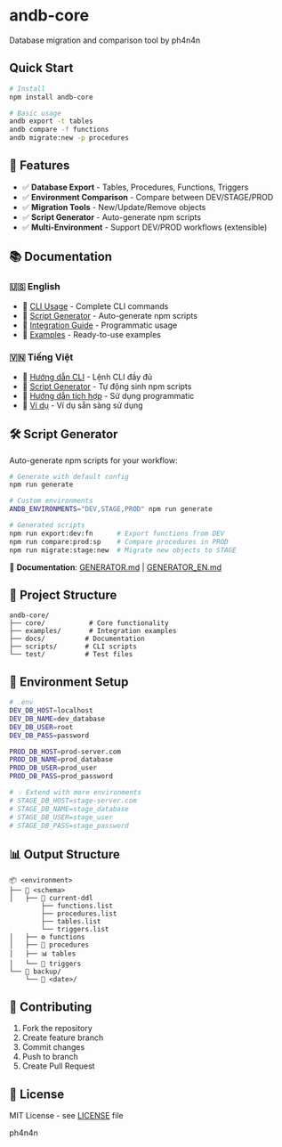 # andb-core

Database migration and comparison tool by ph4n4n

## Quick Start

```bash
# Install
npm install andb-core

# Basic usage
andb export -t tables
andb compare -f functions
andb migrate:new -p procedures
```

## 🚀 Features

- ✅ **Database Export** - Tables, Procedures, Functions, Triggers
- ✅ **Environment Comparison** - Compare between DEV/STAGE/PROD
- ✅ **Migration Tools** - New/Update/Remove objects
- ✅ **Script Generator** - Auto-generate npm scripts
- ✅ **Multi-Environment** - Support DEV/PROD workflows (extensible)

## 📚 Documentation

### 🇺🇸 English
- 📖 [CLI Usage](docs/CLI_EN.md) - Complete CLI commands
- 📖 [Script Generator](docs/GENERATOR_EN.md) - Auto-generate npm scripts
- 📖 [Integration Guide](docs/INTEGRATION_EN.md) - Programmatic usage
- 📖 [Examples](examples/) - Ready-to-use examples

### 🇻🇳 Tiếng Việt  
- 📖 [Hướng dẫn CLI](docs/CLI.md) - Lệnh CLI đầy đủ
- 📖 [Script Generator](docs/GENERATOR.md) - Tự động sinh npm scripts
- 📖 [Hướng dẫn tích hợp](docs/INTEGRATION.md) - Sử dụng programmatic
- 📖 [Ví dụ](examples/) - Ví dụ sẵn sàng sử dụng

## 🛠️ Script Generator

Auto-generate npm scripts for your workflow:

```bash
# Generate with default config
npm run generate

# Custom environments
ANDB_ENVIRONMENTS="DEV,STAGE,PROD" npm run generate

# Generated scripts
npm run export:dev:fn      # Export functions from DEV
npm run compare:prod:sp    # Compare procedures in PROD  
npm run migrate:stage:new  # Migrate new objects to STAGE
```

📖 **Documentation**: [GENERATOR.md](docs/GENERATOR.md) | [GENERATOR_EN.md](docs/GENERATOR_EN.md)

## 📁 Project Structure

```
andb-core/
├── core/           # Core functionality
├── examples/       # Integration examples
├── docs/          # Documentation
├── scripts/       # CLI scripts
└── test/          # Test files
```

## 🔧 Environment Setup

```bash
# .env
DEV_DB_HOST=localhost
DEV_DB_NAME=dev_database
DEV_DB_USER=root
DEV_DB_PASS=password

PROD_DB_HOST=prod-server.com
PROD_DB_NAME=prod_database
PROD_DB_USER=prod_user
PROD_DB_PASS=prod_password

# 💡 Extend with more environments
# STAGE_DB_HOST=stage-server.com
# STAGE_DB_NAME=stage_database
# STAGE_DB_USER=stage_user
# STAGE_DB_PASS=stage_password
```

## 📊 Output Structure

```
📦 <environment>
├── 📂 <schema>
│   ├── 📂 current-ddl
        ├── functions.list
        ├── procedures.list
        ├── tables.list
        └── triggers.list
│   ├── ⚙️ functions
│   ├── 🔧 procedures
│   ├── 📊 tables
│   └── 🔄 triggers
└── 📂 backup/
    └── 📅 <date>/
```

## 🤝 Contributing

1. Fork the repository
2. Create feature branch
3. Commit changes
4. Push to branch
5. Create Pull Request

## 📄 License

MIT License - see [LICENSE](LICENSE) file

ph4n4n